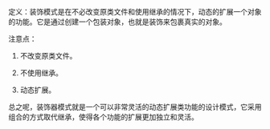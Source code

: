 定义：装饰模式是在不必改变原类文件和使用继承的情况下，动态的扩展一个对象的功能。它是通过创建一个包装对象，也就是装饰来包裹真实的对象。

注意点：

1. 不改变原类文件。

2. 不使用继承。

3. 动态扩展。

总之呢，装饰器模式就是一个可以非常灵活的动态扩展类功能的设计模式，它采用组合的方式取代继承，使得各个功能的扩展更加独立和灵活。